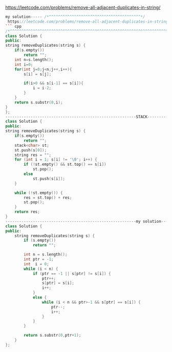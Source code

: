 https://leetcode.com/problems/remove-all-adjacent-duplicates-in-string/
``` cpp
my solution----- /*^^^^^^^^^^^^^^^^^^^^^^^^^^^^^^^^^^^^^^^^*/
 https://leetcode.com/problems/remove-all-adjacent-duplicates-in-string/discuss/902741/Unique-approach-easy-buzzy-faster-than-98.87-online-submissions
``` cpp
/*^^^^^^^^^^^^^^^^^^^^^^^^^^^^^^^^^^^^^^^^^^^^^^^^^^^^^^^^^^^^^^^^^^^^^^^^^^^^^^^^^^^^^^^^^^^^^^^*/
class Solution {
public:
string removeDuplicates(string s) {
	if(s.empty())
		return "";
	int n=s.length();
    int i=0;
    for(int j=0;j<n;j++,i++){
    	s[i] = s[j];

    	if(i>0 && s[i-1] == s[i]){
    		i = i-2;
    	}
    }
    return s.substr(0,i);
}
};
---------------------------------------------------------STACK------------------------------------------
class Solution {
public:
string removeDuplicates(string s) {
	if(s.empty())
		return "";
	stack<char> st;
	st.push(s[0]);
	string res = "";
	for (int i = 1; s[i] != '\0'; i++) {
		if (!st.empty() && st.top() == s[i])
			st.pop();
		else
			st.push(s[i]);
	}

	while (!st.empty()) {
		res = st.top() + res;
		st.pop();
	}
	return res;
}
---------------------------------------------------------my solution---------------------------------------------------------------------------------
class Solution {
public:
	string removeDuplicates(string s) {
		if (s.empty())
			return "";

		int n = s.length();
		int ptr = -1;
        int  i = 0;
		while (i < n) {
			if (ptr == -1 || s[ptr] != s[i]) {
				ptr++;
				s[ptr] = s[i];
				i++;
			}
			else {
				while (i < n && ptr>-1 && s[ptr] == s[i]) {
					ptr--;
					i++;
				}
			}
		}

		return s.substr(0,ptr+1);
	}
};
